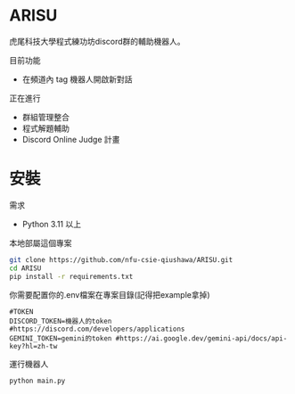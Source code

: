 ﻿# ARISU
虎尾科技大學程式練功坊discord群的輔助機器人。


目前功能
- 在頻道內 tag 機器人開啟新對話

正在進行
- 群組管理整合
- 程式解題輔助
- Discord Online Judge 計畫


# 安裝
需求
- Python 3.11 以上

本地部屬這個專案

```bash
git clone https://github.com/nfu-csie-qiushawa/ARISU.git
cd ARISU
pip install -r requirements.txt
```

你需要配置你的.env檔案在專案目錄(記得把example拿掉)
```env
#TOKEN
DISCORD_TOKEN=機器人的token #https://discord.com/developers/applications
GEMINI_TOKEN=gemini的token #https://ai.google.dev/gemini-api/docs/api-key?hl=zh-tw
```
運行機器人
```bash
python main.py
```
